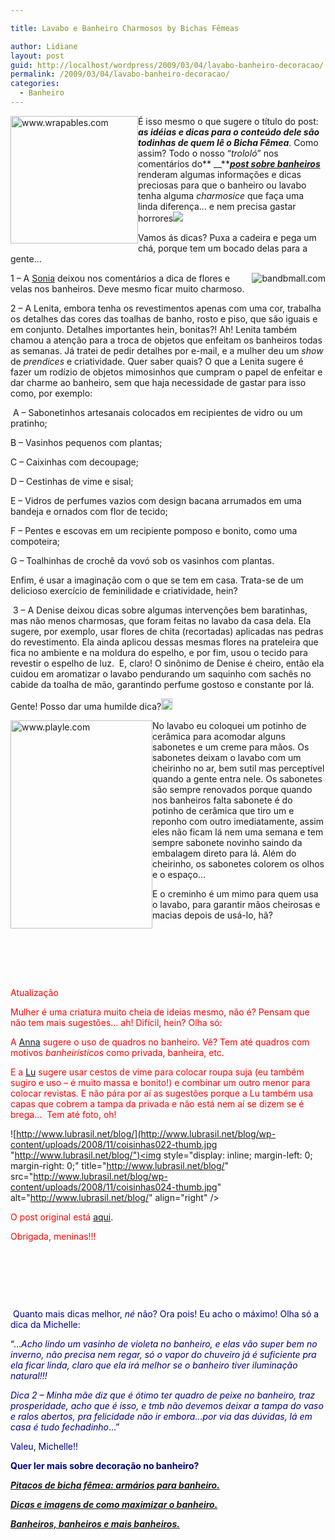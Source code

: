 ```yaml
---

title: Lavabo e Banheiro Charmosos by Bichas Fêmeas

author: Lidiane
layout: post
guid: http://localhost/wordpress/2009/03/04/lavabo-banheiro-decoracao/
permalink: /2009/03/04/lavabo-banheiro-decoracao/
categories:
  - Banheiro
---
```

 <img style="display: inline; margin-left: 0; margin-right: 0;" title="www.wrapables.com" src="http://www.wrapables.com/images/product/A54497.jpg" alt="www.wrapables.com" width="204" height="204" align="left" />É isso mesmo o que sugere o título do post: **_as idéias e dicas para o conteúdo dele são todinhas de quem lê o Bicha Fêmea_**. Como assim? Todo o nosso “_trololó_” nos comentários do** __**[**_post sobre banheiros_**](http://www.trololodemulher.com.br/2009/03/02/banheiros-banheiros-e-mais-banheiros/) renderam algumas informações e dicas preciosas para que o banheiro ou lavabo tenha alguma _charmosice_ que faça uma linda diferença… e nem precisa gastar horrores![](http://www.trololodemulher.com.br/blog/wp-content/uploads/2009/03/clip-image0015.gif)

Vamos ás dicas? Puxa a cadeira e pega um chá, porque tem um bocado delas para a gente&#8230;

 <img style="display: inline; margin-left: 0; margin-right: 0;" title="bandbmall.com" src="http://bandbmall.com/Merchant2/graphics/00000007/BRY102_F.jpg" alt="bandbmall.com" align="right" />1 – A <a href="http://molasepregadeiras.blogspot.com/" target="_blank">Sonia</a> deixou nos comentários a dica de flores e velas nos banheiros. Deve mesmo ficar muito charmoso.

2 – A Lenita, embora tenha os revestimentos apenas com uma cor, trabalha os detalhes das cores das toalhas de banho, rosto e piso, que são iguais e em conjunto. Detalhes importantes hein, bonitas?! Ah! Lenita também chamou a atenção para a troca de objetos que enfeitam os banheiros todas as semanas. Já tratei de pedir detalhes por e-mail, e a mulher deu um _show_ de _prendices_ e criatividade. Quer saber quais? O que a Lenita sugere é fazer um rodízio de objetos mimosinhos que cumpram o papel de enfeitar e dar charme ao banheiro, sem que haja necessidade de gastar para isso como, por exemplo:

 A – Sabonetinhos artesanais colocados em recipientes de vidro ou um pratinho;

B – Vasinhos pequenos com plantas;

C – Caixinhas com decoupage;

D – Cestinhas de vime e sisal;

E – Vidros de perfumes vazios com design bacana arrumados em uma bandeja e ornados com flor de tecido;

F – Pentes e escovas em um recipiente pomposo e bonito, como uma compoteira;

G – Toalhinhas de crochê da vovó sob os vasinhos com plantas.

Enfim, é usar a imaginação com o que se tem em casa. Trata-se de um delicioso exercício de feminilidade e criatividade, hein?[](http://www.trololodemulher.com.br/blog/wp-content/uploads/2009/03/clip-image001102.gif)

 3 – A Denise deixou dicas sobre algumas intervenções bem baratinhas, mas não menos charmosas, que foram feitas no lavabo da casa dela. Ela sugere, por exemplo, usar flores de chita (recortadas) aplicadas nas pedras do revestimento. Ela ainda aplicou dessas mesmas flores na prateleira que fica no ambiente e na moldura do espelho, e por fim, usou o tecido para revestir o espelho de luz.  E, claro! O sinônimo de Denise é cheiro, então ela cuidou em aromatizar o lavabo pendurando um saquinho com sachês no cabide da toalha de mão, garantindo perfume gostoso e constante por lá. [](http://www.trololodemulher.com.br/blog/wp-content/uploads/2009/03/clip-image001121.gif)

Gente! Posso dar uma humilde dica?[<img style="display: inline;" title="clip_image001[14]" src="http://www.trololodemulher.com.br/blog/wp-content/uploads/2009/03/clip-image00114-thumb1.gif" alt="clip_image001[14]" width="18" height="18" />](http://www.trololodemulher.com.br/blog/wp-content/uploads/2009/03/clip-image001141.gif)

 <img style="display: inline; margin-left: 0; margin-right: 0;" title="www.playle.com" src="http://www.playle.com/KDL/41013.jpg" alt="www.playle.com" width="227" height="333" align="left" />No lavabo eu coloquei um potinho de cerâmica para acomodar alguns sabonetes e um creme para mãos. Os sabonetes deixam o lavabo com um cheirinho no ar, bem sutil mas perceptível quando a gente entra nele. Os sabonetes são sempre renovados porque quando nos banheiros falta sabonete é do potinho de cerâmica que tiro um e reponho com outro imediatamente, assim eles não ficam lá nem uma semana e tem sempre sabonete novinho saindo da embalagem direto para lá. Além do cheirinho, os sabonetes colorem os olhos e o espaço… [](http://www.trololodemulher.com.br/blog/wp-content/uploads/2009/03/clip-image00116.gif)

E o creminho é um mimo para quem usa o lavabo, para garantir mãos cheirosas e macias depois de usá-lo, hã?

<span style="color: #ff0000;"> </span>

<span style="color: #ff0000;"> </span>

<span style="color: #ff0000;"> </span>

<span style="color: #ff0000;">Atualização </span>

<span style="color: #ff0000;">Mulher é uma criatura muito cheia de ideias mesmo, não é? Pensam que não tem mais sugestões&#8230; ah! Difícil, hein? Olha só:</span>

<span style="color: #ff0000;">A</span> <a href="http://falecomanna.blogspot.com/" target="_blank">Anna</a> <span style="color: #ff0000;">sugere o uso de quadros no banheiro. Vê? Tem até quadros com motivos <em>banheirísticos</em> </span><span style="color: #ff0000;">como privada, banheira, etc.</span>

<span style="color: #ff0000;">E a</span> <a href="http://www.lubrasil.net/blog/" target="_blank">Lu</a> <span style="color: #ff0000;">sugere usar cestos de vime para colocar roupa suja (eu também sugiro e uso – é muito massa e bonito!) e combinar um outro menor para colocar revistas. E não pára por aí as sugestões porque a Lu também usa capas que cobrem a tampa da privada e não está nem aí se dizem se é brega&#8230;  Tem até foto, oh!</span>

 ![http://www.lubrasil.net/blog/](http://www.lubrasil.net/blog/wp-content/uploads/2008/11/coisinhas022-thumb.jpg "http://www.lubrasil.net/blog/")<img style="display: inline; margin-left: 0; margin-right: 0;" title="http://www.lubrasil.net/blog/" src="http://www.lubrasil.net/blog/wp-content/uploads/2008/11/coisinhas024-thumb.jpg" alt="http://www.lubrasil.net/blog/" align="right" />

<span style="color: #ff0000;">O post original está</span> <a href="http://www.lubrasil.net/blog/?p=3217" target="_blank">aqui</a>.

<span style="color: #ff0000;">Obrigada, meninas!!!</span>

<span style="color: #ff0000;"> </span>

<span style="color: #ff0000;"> </span>

<span style="color: #ff0000;"> </span>

<span style="color: #ff0000;"> </span><span style="color: #000080;">Quanto mais dicas melhor, <em>né</em> não? Ora pois! Eu acho o máximo! Olha só a dica da Michelle:</span>

<span style="color: #000080;">“&#8230;<em>Acho lindo um vasinho de violeta no banheiro, e elas vão super bem no inverno, não precisa nem regar, só o vapor do chuveiro já é suficiente pra ela ficar linda, claro que ela irá melhor se o banheiro tiver iluminação natural!!!</em></span>

<span style="color: #000080;"><em>Dica 2 &#8211; Minha mãe diz que é ótimo ter quadro de peixe no banheiro, traz prosperidade, acho que é isso, e tmb não devemos deixar a tampa do vaso e ralos abertos, pra felicidade não ir embora&#8230;por via das dúvidas, lá em casa é tudo fechadinho</em>&#8230;”</span>

<span style="color: #000080;">Valeu, Michelle!!</span>

<span style="color: #000080;">**Quer ler mais sobre decoração no banheiro?**</span>

<span style="color: #000080;">**<em><a href="http://www.trololodemulher.com.br/2010/01/06/decoracao-armarios-banheiro/" target="_self">Pitacos de bicha fêmea: armários para banheiro.</a></em>**</span>

<span style="color: #000080;">**<em><a href="http://www.trololodemulher.com.br/2009/06/30/dicas-como-aumentar-banheiro/" target="_self">Dicas e imagens de como maximizar o banheiro.</a></em>**</span>

<span style="color: #000080;">**<em><a href="http://www.trololodemulher.com.br/2009/03/02/banheiros/" target="_self">Banheiros, banheiros e mais banheiros.</a></em>**</span>